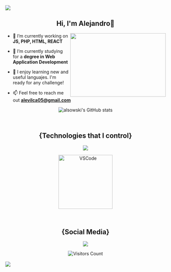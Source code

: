 <html>
  <img src="https://user-images.githubusercontent.com/73097560/115834477-dbab4500-a447-11eb-908a-139a6edaec5c.gif">
<div align="center">
  
  <h2 align="center">
  Hi, I'm Alejandro🐊
  </h2>

</div>

  <img align="right" src="https://media0.giphy.com/media/v1.Y2lkPTc5MGI3NjExNHJvamw1YjB0bGVwd2xkZjFvN3Z0ZmloZmZhdjYzZm90czBxYXNxcSZlcD12MV9pbnRlcm5hbF9naWZfYnlfaWQmY3Q9Zw/VekcnHOwOI5So/giphy.gif"  height="200px" width="300px">

- 🔭 I’m currently working on **JS, PHP, HTML, REACT**

- 🌱 I’m currently studying for a **degree in Web Application Development**

- 🎯 I enjoy learning new and useful languajes. I'm ready for any challenge!

- 📫 Feel free to reach me out **alevilca05@gmail.com**

<div align="center">
  
  ![alsowski's GitHub stats](https://github-readme-stats.vercel.app/api?username=alsowski&show_icons=true&theme=algolia&cache_seconds=1800)

  <p align="center">
    <br>
    <h2>{Technologies that I control}</h2>
      <a href="#">
        <img src="https://skillicons.dev/icons?i=php,py,java,js,css,html,git,bootstrap,postman,mysql,react,vscode,windows,linux,github"/>
      </a>
  </p> 

  <img src="https://github-readme-stats.vercel.app/api/top-langs/?username=alsowski&layout=compact&hide=css&theme=algolia" alt="VSCode" height="170">

  <p align="center">
    <br>
    <h2>{Social Media}</h2>
      <a href="#">
        <img src="https://skillicons.dev/icons?i=instagram,twitter,linkedin"/>
      </a>
  </p> 

  <div align="center">
  <img align="center" src="https://komarev.com/ghpvc/?username=alsowski&color=blue&style=flat-square&label=VISITORS" alt="Visitors Count" />
  </div>
  <br>
  
</div>
<img src="https://user-images.githubusercontent.com/73097560/115834477-dbab4500-a447-11eb-908a-139a6edaec5c.gif">
</html>
